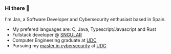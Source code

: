 ### Hi there 👋
I'm Jan, a Software Developer and Cybersecurity enthusiast based in Spain.
- My prefered languages are: C, Java, Typescript/Javascript and Rust
- Fullstack developer @ [SNGULAR](https://www.sngular.com/)
- Computer Engineering graduate at [UDC](https://www.udc.es/)
- Pursuing my [master in cybersecurity](https://www.munics.es/) at [UDC](https://www.udc.es/)

